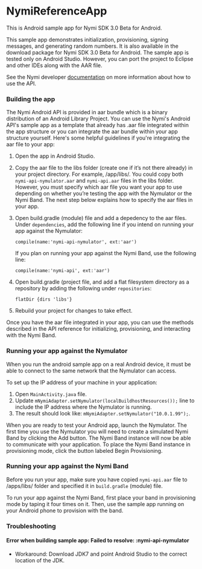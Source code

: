 # NymiReferenceApp
This is Android sample app for Nymi SDK 3.0 Beta for Android.

This sample app demonstrates initialization, provisioning, signing messages, and generating random numbers. It is also available in the download package for Nymi SDK 3.0 Beta for Android. The sample app is tested only on Android Studio. However, you can port the project to Eclipse and other IDEs along with the AAR file.

See the Nymi developer [documentation](https://www.nymi.com/dev/beta-documentation/) on more information about how to use the API. 

### Building the app

The Nymi Android API is provided in aar bundle which is a binary distribution of an Android Library Project. You can use the Nymi's Android API's sample app as a template that already has .aar file integrated within the app structure or you can integrate the aar bundle within your app structure yourself. Here's some helpful guidelines if you're integrating the aar file to your app:

1. Open the app in Android Studio.
2. Copy the aar file to the libs folder (create one if it’s not there already) in your project directory. For example, /app/libs/. You could copy both `nymi-api-nymulator.aar` and `nymi-api.aar` files in the libs folder. However, you must specify which aar file you want your app to use depending on whether you’re testing the app with the Nymulator or the Nymi Band. The next step below explains how to specify the aar files in your app.
3. Open build.gradle (module) file and add a depedency to the aar files. Under `dependencies`, add the following line if you intend on running your app against the Nymulator:

    `compile(name:'nymi-api-nymulator', ext:'aar')`

    If you plan on running your app against the Nymi Band, use the following line:

    `compile(name:'nymi-api', ext:'aar')`


4. Open build.gradle (project file, and add a flat filesystem directory as a repository by adding the following under `repositories`:
    
    <code>flatDir {dirs 'libs'}</code>

5. Rebuild your project for changes to take effect.

Once you have the aar file integrated in your app, you can use the methods described in the API reference for initializing, provisioning, and interacting with the Nymi Band.

### Running your app against the Nymulator

When you run the android sample app on a real Android device, it must be able to connect to the same network that the Nymulator can access. 

To set up the IP address of your machine in your application: 

1. Open `MainActivity.java` file.
2. Update `mNymiAdapter.setNymulator(localBuildhostResources());` line to include the IP address where the Nymulator is running.
3. The result should look like: `mNymiAdapter.setNymulator("10.0.1.99");`.

When you are ready to test your Android app, launch the Nymulator. The first time you use the Nymulator you will need to create a simulated Nymi Band by clicking the Add button. The Nymi Band instance will now be able to communicate with your application. To place the Nymi Band instance in provisioning mode, click the button labeled Begin Provisioning.

### Running your app against the Nymi Band

Before you run your app, make sure you have copied `nymi-api.aar` file to /apps/libs/ folder and specified it in `build.gradle` (module) file.

To run your app against the Nymi Band, first place your band in provisioning mode by taping it four times on it. Then, use the sample app running on your Android phone to provision with the band.

### Troubleshooting

#### Error when building sample app: Failed to resolve: :nymi-api-nymulator

* Workaround: Download JDK7 and point Android Studio to the correct location of the JDK.
